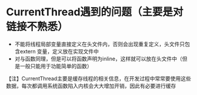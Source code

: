 # CurrentThread遇到的问题（主要是对链接不熟悉）
- 不能将线程局部变量直接定义在头文件内，否则会出现重复定义，头文件只包含extern 变量，定义放在实现文件中
- 对与函数同理，但是可以将函数声明为inline，这样就可以放在头文件中（但是一般只能用于功能简单的函数）


【注】CurrentThread主要是缓存线程的相关信息，在开发过程中常常要使用这些数据，每次都调用系统函数陷入内核会大大增加开销，因此有必要进行缓存